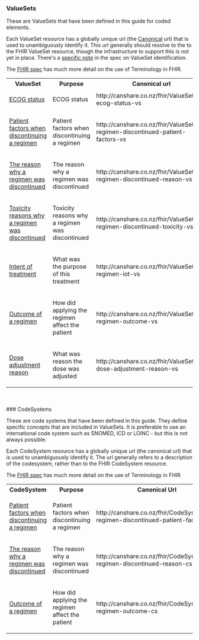 ### ValueSets

These are ValueSets that have been defined in this guide for coded elements. 

Each ValueSet resource has a globally unique url (the [Canonical](http://hl7.org/fhir/references.html#canonical) url) that is used to unambiguously identify it. 
This url generally should resolve to the to the FHIR ValueSet resource, though the infrastructure 
to support this is not yet in place. There's a [specific note](http://hl7.org/fhir/valueset.html#ident) in the spec on ValueSet identification.

The [FHIR spec](http://hl7.org/fhir/terminology-module.html) has much more detail on the use of Terminology in FHIR.


<table class='table table-bordered table-condensed'>
<tr><th>ValueSet</th><th>Purpose</th><th>Canonical url</th></tr>
<tr><td width='20%'><a href='ValueSet-an-ecog-status-vs.html'>ECOG status</a></td><td><p>ECOG status</p></td><td>http://canshare.co.nz/fhir/ValueSet/an-ecog-status-vs</td></tr>
<tr><td width='20%'><a href='ValueSet-an-regimen-discontinued-patient-factors-vs.html'>Patient factors when discontinuing a regimen</a></td><td><p>Patient factors when discontinuing a regimen</p></td><td>http://canshare.co.nz/fhir/ValueSet/an-regimen-discontinued-patient-factors-vs</td></tr>
<tr><td width='20%'><a href='ValueSet-an-regimen-discontinued-reason-vs.html'>The reason why a regimen was discontinued</a></td><td><p>The reason why a regimen was discontinued</p></td><td>http://canshare.co.nz/fhir/ValueSet/an-regimen-discontinued-reason-vs</td></tr>
<tr><td width='20%'><a href='ValueSet-an-regimen-discontinued-toxicity-vs.html'>Toxicity reasons why a regimen was discontinued</a></td><td><p>Toxicity reasons why a regimen was discontinued</p></td><td>http://canshare.co.nz/fhir/ValueSet/an-regimen-discontinued-toxicity-vs</td></tr>
<tr><td width='20%'><a href='ValueSet-an-regimen-iot-vs.html'>Intent of treatment</a></td><td><p>What was the purpose of this treatment</p></td><td>http://canshare.co.nz/fhir/ValueSet/an-regimen-iot-vs</td></tr>
<tr><td width='20%'><a href='ValueSet-an-regimen-outcome-vs.html'>Outcome of a regimen</a></td><td><p>How did applying the regimen affect the patient</p></td><td>http://canshare.co.nz/fhir/ValueSet/an-regimen-outcome-vs</td></tr>
<tr><td width='20%'><a href='ValueSet-dose-adjustment-reason.html'>Dose adjustment reason</a></td><td><p>What was reason the dose was adjusted</p></td><td>http://canshare.co.nz/fhir/ValueSet/an-dose-adjustment-reason-vs</td></tr>
</table>
<br/><br/>
### CodeSystems

These are code systems that have been defined in this guide. They define specific concepts that are included in ValueSets. It is preferable to use an international code system such as SNOMED, ICD or LOINC - but this is not always possible.

Each CodeSystem resource has a globally unique url (the canonical url) that is used to unambiguously identify it. The url generally refers to a description of the codesystem, rather than to the FHIR CodeSystem resource.

The [FHIR spec](http://hl7.org/fhir/terminology-module.html) has much more detail on the use of Terminology in FHIR

<table class='table table-bordered table-condensed'>
<tr><th>CodeSystem</th><th>Purpose</th><th>Canonical Url</th></tr>
<tr><td width='20%'><a href='CodeSystem-an-regimen-discontinued-patient-factors-cs.html'>Patient factors when discontinuing a regimen</a></td><td><p>Patient factors when discontinuing a regimen</p></td><td>http://canshare.co.nz/fhir/CodeSystem/an-regimen-discontinued-patient-factors-cs</td></tr>
<tr><td width='20%'><a href='CodeSystem-an-regimen-discontinued-reason-cs.html'>The reason why a regimen was discontinued</a></td><td><p>The reason why a regimen was discontinued</p></td><td>http://canshare.co.nz/fhir/CodeSystem/an-regimen-discontinued-reason-cs</td></tr>
<tr><td width='20%'><a href='CodeSystem-an-regimen-outcome-cs.html'>Outcome of a regimen</a></td><td><p>How did applying the regimen affect the patient</p></td><td>http://canshare.co.nz/fhir/CodeSystem/an-regimen-outcome-cs</td></tr>
</table>